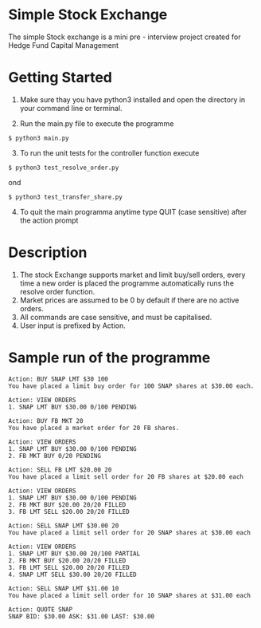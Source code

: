 # Simple Stock Exchange 
The simple Stock exchange is a mini pre - interview project created for Hedge Fund Capital Management

# Getting Started 

1. Make sure thay you have python3 installed and open the directory in your command line or terminal.

2. Run the main.py file to execute the programme 

```
$ python3 main.py
```
3. To run the unit tests for the controller function execute 

```
$ python3 test_resolve_order.py
```

ond

```
$ python3 test_transfer_share.py
```

4. To quit the main programma anytime type QUIT (case sensitive) after the action prompt

# Description 
1. The stock Exchange supports market and limit buy/sell orders, every time a new order is placed the programme automatically runs the resolve order function.
2. Market prices are assumed to be 0 by default if there are no active orders. 
3. All commands are case sensitive, and must be capitalised.
4. User input is prefixed by Action. 

# Sample run of the programme

```
Action: BUY SNAP LMT $30 100
You have placed a limit buy order for 100 SNAP shares at $30.00 each.

Action: VIEW ORDERS
1. SNAP LMT BUY $30.00 0/100 PENDING

Action: BUY FB MKT 20
You have placed a market order for 20 FB shares.

Action: VIEW ORDERS
1. SNAP LMT BUY $30.00 0/100 PENDING
2. FB MKT BUY 0/20 PENDING

Action: SELL FB LMT $20.00 20
You have placed a limit sell order for 20 FB shares at $20.00 each

Action: VIEW ORDERS
1. SNAP LMT BUY $30.00 0/100 PENDING
2. FB MKT BUY $20.00 20/20 FILLED
3. FB LMT SELL $20.00 20/20 FILLED

Action: SELL SNAP LMT $30.00 20
You have placed a limit sell order for 20 SNAP shares at $30.00 each

Action: VIEW ORDERS
1. SNAP LMT BUY $30.00 20/100 PARTIAL
2. FB MKT BUY $20.00 20/20 FILLED
3. FB LMT SELL $20.00 20/20 FILLED
4. SNAP LMT SELL $30.00 20/20 FILLED

Action: SELL SNAP LMT $31.00 10
You have placed a limit sell order for 10 SNAP shares at $31.00 each

Action: QUOTE SNAP
SNAP BID: $30.00 ASK: $31.00 LAST: $30.00
```
